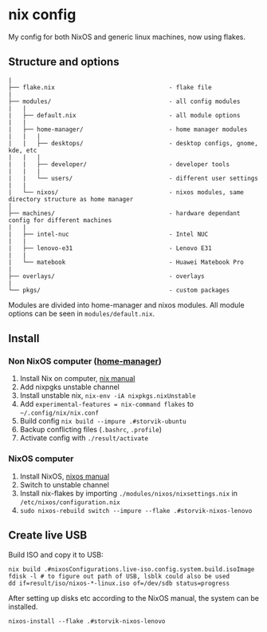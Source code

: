 # nix config

My config for both NixOS and generic linux machines, now using flakes.

## Structure and options

```
|
├── flake.nix                                - flake file
|
├── modules/                                 - all config modules
|   |
|   ├── default.nix                          - all module options
|   |
|   ├── home-manager/                        - home manager modules
|   |   |
|   |   ├── desktops/                        - desktop configs, gnome, kde, etc
|   |   |
|   |   ├── developer/                       - developer tools
|   |   |
|   |   └── users/                           - different user settings
|   |
|   └── nixos/                               - nixos modules, same directory structure as home manager
│
├── machines/                                - hardware dependant config for different machines
|   |
|   ├── intel-nuc                            - Intel NUC
|   |
|   ├── lenovo-e31                           - Lenovo E31
|   |
|   └── matebook                             - Huawei Matebook Pro
|
├── overlays/                                - overlays
|
└── pkgs/                                    - custom packages
```

Modules are divided into home-manager and nixos modules.
All module options can be seen in `modules/default.nix`.

## Install

### Non NixOS computer ([home-manager](https://github.com/nix-community/home-manager))

1. Install Nix on computer, [nix manual](https://nixos.org/manual/nix/stable/)
2. Add nixpgks unstable channel
3. Install unstable nix, `nix-env -iA nixpkgs.nixUnstable`
4. Add `experimental-features = nix-command flakes` to `~/.config/nix/nix.conf`
5. Build config `nix build --impure .#storvik-ubuntu`
6. Backup conflicting files (`.bashrc`, `.profile`)
7. Activate config with `./result/activate`

### NixOS computer

1. Install NixOS, [nixos manual](https://nixos.org/manual/nixos/stable/)
2. Switch to unstable channel
3. Install nix-flakes by importing `./modules/nixos/nixsettings.nix` in `/etc/nixos/configuration.nix`
4. `sudo nixos-rebuild switch --impure --flake .#storvik-nixos-lenovo`


## Create live USB

Build ISO and copy it to USB:

``` shell
nix build .#nixosConfigurations.live-iso.config.system.build.isoImage
fdisk -l # to figure out path of USB, lsblk could also be used
dd if=result/iso/nixos-*-linux.iso of=/dev/sdb status=progress
```

After setting up disks etc according to the NixOS manual, the system can be installed.

``` shell
nixos-install --flake .#storvik-nixos-lenovo
```
